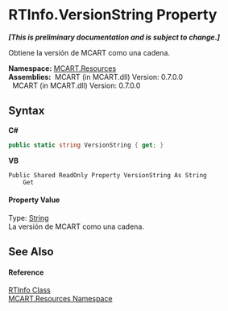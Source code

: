 # RTInfo.VersionString Property 
 _**\[This is preliminary documentation and is subject to change.\]**_

Obtiene la versión de MCART como una cadena.

**Namespace:**&nbsp;<a href="041b170e-5907-685d-b002-4dcd9adea31f">MCART.Resources</a><br />**Assemblies:**&nbsp;&nbsp;MCART (in MCART.dll) Version: 0.7.0.0<br />&nbsp;&nbsp;MCART (in MCART.dll) Version: 0.7.0.0<br />

## Syntax

**C#**<br />
``` C#
public static string VersionString { get; }
```

**VB**<br />
``` VB
Public Shared ReadOnly Property VersionString As String
	Get
```


#### Property Value
Type: <a href="http://msdn2.microsoft.com/es-es/library/s1wwdcbf" target="_blank">String</a><br />La versión de MCART como una cadena.

## See Also


#### Reference
<a href="9c30bd9a-73a2-58c3-e857-621b4a73d057">RTInfo Class</a><br /><a href="041b170e-5907-685d-b002-4dcd9adea31f">MCART.Resources Namespace</a><br />